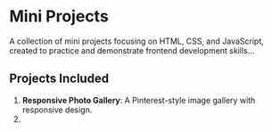 # Mini Projects

A collection of mini projects focusing on HTML, CSS, and JavaScript, created to practice and demonstrate frontend development skills...

## Projects Included

1. **Responsive Photo Gallery**: A Pinterest-style image gallery with responsive design.
2.